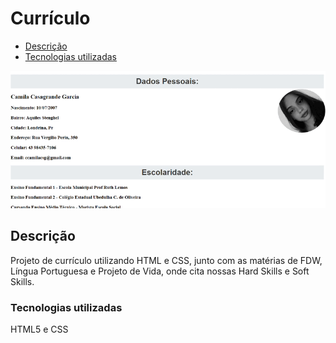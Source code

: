 # Currículo 

* [Descrição](#descri%C3%A7%C3%A3o)
* [Tecnologias utilizadas](#tecnologias-utilizadas)

![Gif Currículo](gif/curriculo.gif)

## Descrição
Projeto de currículo utilizando HTML e CSS, junto com as matérias de FDW, Língua Portuguesa e Projeto de Vida, onde cita nossas Hard Skills e Soft Skills.

### Tecnologias utilizadas 
HTML5 e CSS


